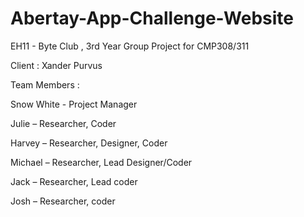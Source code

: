 # Abertay-App-Challenge-Website
EH11 - Byte Club , 3rd Year Group Project for CMP308/311

Client : Xander Purvus 

Team Members : 

Snow White - Project Manager 

Julie – Researcher, Coder 

Harvey – Researcher, Designer, Coder

Michael – Researcher, Lead Designer/Coder 

Jack – Researcher, Lead coder 

Josh – Researcher, coder 
